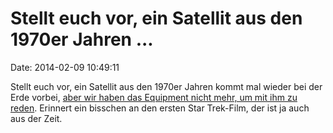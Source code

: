 Stellt euch vor, ein Satellit aus den 1970er Jahren \...
========================================================

Date: 2014-02-09 10:49:11

Stellt euch vor, ein Satellit aus den 1970er Jahren kommt mal wieder bei
der Erde vorbei, [aber wir haben das Equipment nicht mehr, um mit ihm zu
reden](http://www.planetary.org/blogs/emily-lakdawalla/2014/02070836-isee-3.html).
Erinnert ein bisschen an den ersten Star Trek-Film, der ist ja auch aus
der Zeit.
